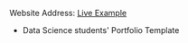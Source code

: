 Website Address: [Live Example](https://iammtaran21.github.io/DS-Portfolio_T/)

- Data Science students' Portfolio Template
